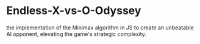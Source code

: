 # Endless-X-vs-O-Odyssey
the implementation of the Minimax algorithm in JS to create an unbeatable AI opponent, elevating the game's strategic complexity.
